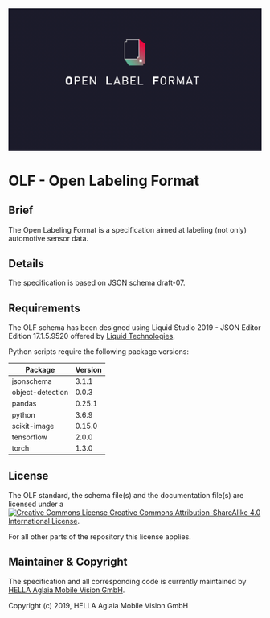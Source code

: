 <img src="https://github.com/hagl-external/OpenLabelingFormat/blob/master/Resources/olf_logo.gif" width="640" />

# OLF - Open Labeling Format
## Brief
The Open Labeling Format is a specification aimed at labeling (not only) automotive sensor data.

## Details
The specification is based on JSON schema draft-07.

## Requirements
The OLF schema has been designed using Liquid Studio 2019 - JSON Editor Edition 17.1.5.9520 offered by [Liquid Technologies](https://www.liquid-technologies.com).

Python scripts require the following package versions:

|Package|Version|
|--|--|
|jsonschema|3.1.1|
|object-detection|0.0.3|
|pandas|0.25.1|
|python|3.6.9|
|scikit-image|0.15.0|
|tensorflow|2.0.0|
|torch|1.3.0|

## License
The OLF standard, the schema file(s) and the documentation file(s) are licensed under a<br />
<a rel="license" href="http://creativecommons.org/licenses/by-sa/4.0/"><img alt="Creative Commons License" style="border-width:0" src="https://i.creativecommons.org/l/by-sa/4.0/80x15.png" /></a><a rel="license" href="http://creativecommons.org/licenses/by-sa/4.0/"> Creative Commons Attribution-ShareAlike 4.0 International License</a>.

For all other parts of the repository this license applies.

## Maintainer & Copyright
The specification and all corresponding code is currently maintained by [HELLA Aglaia Mobile Vision GmbH](https://www.aglaia-gmbh.de).

Copyright (c) 2019, HELLA Aglaia Mobile Vision GmbH
